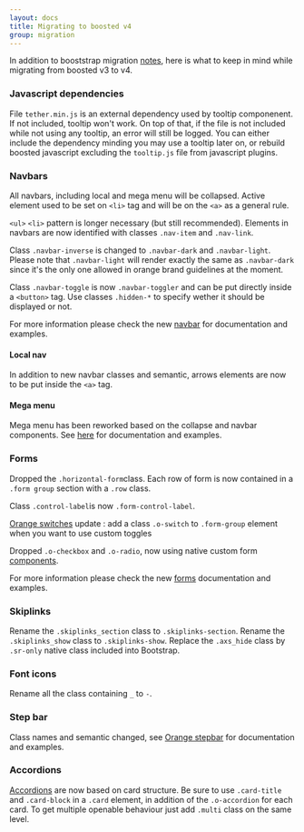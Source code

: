 ```yaml
---
layout: docs
title: Migrating to boosted v4
group: migration
---
```


In addition to booststrap migration [notes](../migration/), here is what to keep in mind while migrating from boosted v3 to v4.

### Javascript dependencies

File `tether.min.js` is an external dependency used by tooltip componenent. If not included, tooltip won't work. On top of that, if the file is not included while not using any tooltip,
 an error will still be logged. You can either include the dependency minding you may use a tooltip later on, or rebuild boosted javascript excluding the `tooltip.js` file from javascript plugins.

### Navbars

All navbars, including local and mega menu will be collapsed.
Active element used to be set on `<li>` tag and will be on the `<a>` as a general rule.

`<ul>` `<li>` pattern is longer necessary (but still recommended). Elements in navbars are now identified with classes `.nav-item` and `.nav-link`.

Class `.navbar-inverse` is changed to `.navbar-dark` and `.navbar-light`. Please note that `.navbar-light` will render exactly the same as `.navbar-dark` since it's the only one allowed in orange brand guidelines at the moment.

Class `.navbar-toggle` is now `.navbar-toggler` and can be put directly inside a `<button>` tag. Use classes `.hidden-*` to specify wether it should be displayed or not.

For more information please check the new [navbar](../components/navbar/) for documentation and examples.

#### Local nav

In addition to new navbar classes and semantic, arrows elements are now to be put inside the `<a>` tag.

#### Mega menu

Mega menu has been reworked based on the collapse and navbar components. See [here](../components/orange-megamenu/) for documentation and examples.

### Forms

Dropped the `.horizontal-form`class. Each row of form is now contained in a `.form group` section with a `.row` class.

Class `.control-label`is now `.form-control-label`.

[Orange switches](../components/orange-switches/) update : add a class `.o-switch` to `.form-group` element when you want to use custom toggles

Dropped `.o-checkbox` and `.o-radio`, now using native custom form [components](../components/forms/#checkboxes-and-radios-1).

For more information please check the new [forms](../components/forms/) documentation and examples.


### Skiplinks

Rename the `.skiplinks_section` class to `.skiplinks-section`.
Rename the `.skiplinks_show` class to `.skiplinks-show`.
Replace the `.axs_hide` class by `.sr-only` native class included into Bootstrap.


### Font icons

Rename all the class containing  `_` to `-`.

### Step bar

Class names and semantic changed, see [Orange stepbar](../components/orange-stepbar/) for documentation and examples.

### Accordions

[Accordions](../components/orange-accordion/) are now based on card structure. Be sure to use `.card-title` and `.card-block` in a `.card` element, in addition of the `.o-accordion` for each card. To get multiple openable behaviour just add `.multi` class on the same level.
